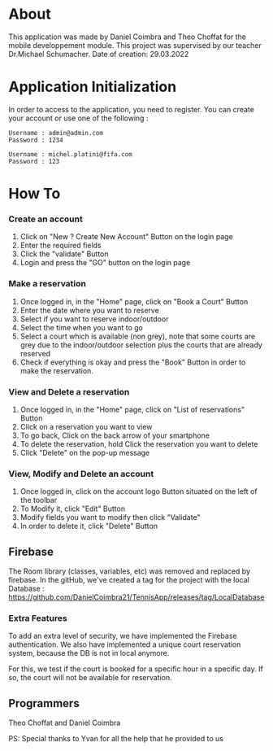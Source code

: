 # About
This application was made by Daniel Coimbra and Theo Choffat for the mobile developpement module. 
This project was supervised by our teacher Dr.Michael Schumacher. Date of creation: 29.03.2022

# Application Initialization
In order to access to the application, you need to register. You can create your account or use one of the following :

    Username : admin@admin.com  
    Password : 1234
    
    Username : michel.platini@fifa.com 
    Password : 123
    
# How To
### Create an account
1. Click on "New ? Create New Account" Button on the login page
2. Enter the required fields
3. Click the "validate" Button
4. Login and press the "GO" button on the login page

### Make a reservation
1. Once logged in, in the "Home" page, click on "Book a Court" Button
2. Enter the date where you want to reserve
3. Select if you want to reserve indoor/outdoor
4. Select the time when you want to go
5. Select a court which is available (non grey), note that some courts are grey due to the indoor/outdoor selection plus the courts that are already reserved
6. Check if everything is okay and press the "Book" Button in order to make the reservation.

### View and Delete a reservation
1. Once logged in, in the "Home" page, click on "List of reservations" Button
2. Click on a reservation you want to view
3. To go back, Click on the back arrow of your smartphone
4. To delete the reservation, hold Click the reservation you want to delete
5. Click "Delete" on the pop-up message

### View, Modify and Delete an account
1. Once logged in, click on the account logo Button situated on the left of the toolbar
2. To Modify it, click "Edit" Button
3. Modify fields you want to modify then click "Validate"
4. In order to delete it, click "Delete" Button

## Firebase
The Room library (classes, variables, etc) was removed and replaced by firebase.
In the gitHub, we've created a tag for the project with the local Database : https://github.com/DanielCoimbra21/TennisApp/releases/tag/LocalDatabase

### Extra Features

To add an extra level of security, we have implemented the Firebase authentication.
We also have implemented a unique court reservation system, because the DB is not in local anymore.

For this, we test if the court is booked for a specific hour in a specific day.
If so, the court will not be available for reservation.

## Programmers
Theo Choffat and Daniel Coimbra

PS: Special thanks to Yvan for all the help that he provided to us

